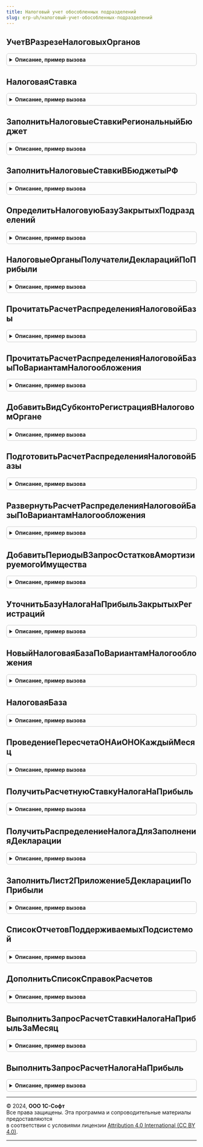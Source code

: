 ```yaml
---
title: Налоговый учет обособленных подразделений
slug: erp-uh/налоговый-учет-обособленных-подразделений
---
```



## УчетВРазрезеНалоговыхОрганов
<details style="margin: 1em 0; padding: 0.5em; border: 1px solid #ccc; border-radius: 6px;">

<summary style="font-weight: bold; cursor: pointer;">Описание, пример вызова</summary>

```bsl

////////////////////////////////////////////////////////////////////////////////
// ОБЩИЕ СВЕДЕНИЯ О НАЛОГОВОМ УЧЕТЕ ОБОСОБЛЕННЫХ ПОДРАЗДЕЛЕНИЙ

Функция УчетВРазрезеНалоговыхОрганов() Экспорт
```

Пример вызова
```bsl
Результат = НалоговыйУчетОбособленныхПодразделений.УчетВРазрезеНалоговыхОрганов() 
```
</details>

## НалоговаяСтавка
<details style="margin: 1em 0; padding: 0.5em; border: 1px solid #ccc; border-radius: 6px;">

<summary style="font-weight: bold; cursor: pointer;">Описание, пример вызова</summary>

```bsl

// Определяет ставку налога в региональный бюджет, действующую по месту регистрации в налоговом органе.
Функция НалоговаяСтавка(Организация, НалоговыйОрган, Дата) Экспорт
```

Пример вызова
```bsl
Результат = НалоговыйУчетОбособленныхПодразделений.НалоговаяСтавка(Организация, НалоговыйОрган, Дата) 
```
</details>

## ЗаполнитьНалоговыеСтавкиРегиональныйБюджет
<details style="margin: 1em 0; padding: 0.5em; border: 1px solid #ccc; border-radius: 6px;">

<summary style="font-weight: bold; cursor: pointer;">Описание, пример вызова</summary>

```bsl

// Устарела. Следует использовать ЗаполнитьНалоговыеСтавкиВБюджетыРФ
//
// Определяет ставки налога на прибыль, подлежащего уплате в региональные бюджеты
// по местам нахождения организации и ее обособленных подразделений.
//
// Параметры:
//  Ставки - Соответствие - заполняемая коллекция
//        * Ключ - СправочникСсылка.РегистрацииВНалоговомОргане - все значения из параметра РегистрацииВНалоговомОргане
//        * Значение - ставка в виде доли от единицы (например, 0.135 для 13,5%)
//  Период	    - Дата - характеризует налоговый период
//  Организация - СправочникСсылка.Организации	- налогоплательщик
//  РегистрацииВНалоговомОргане - Массив - перечень регистраций в налоговом органе, в отношении которых нужно получить ставки.
//
Процедура ЗаполнитьНалоговыеСтавкиРегиональныйБюджет(Ставки, Период, Организация, РегистрацииВНалоговомОргане) Экспорт
```

Пример вызова
```bsl
НалоговыйУчетОбособленныхПодразделений.ЗаполнитьНалоговыеСтавкиРегиональныйБюджет(Ставки, Период, Организация, РегистрацииВНалоговомОргане) 
```
</details>

## ЗаполнитьНалоговыеСтавкиВБюджетыРФ
<details style="margin: 1em 0; padding: 0.5em; border: 1px solid #ccc; border-radius: 6px;">

<summary style="font-weight: bold; cursor: pointer;">Описание, пример вызова</summary>

```bsl

// Заполняет ставки в переданную параметром таблицу
//
// Параметры:
// ТаблицаДанных - ТаблицаЗначений:
//  	* ВариантНалогообложенияПрибыли - СправочникСсылка.ВариантыНалогообложенияПрибыли - если нет индекса по колонке, будет создан
//  	* РегистрацияВНалоговомОргане - СправочникСсылка.РегистрацииВНалоговомОргане - если нет индекса по колонке, будет создан
//  	* СтавкаФедеральныйБюджет     - Число - доля
//  	* СтавкаРегиональныйБюджет    - Число - доля
//  Период	    - Дата - характеризует налоговый период
//  Организация - СправочникСсылка.Организации	- налогоплательщик
//  СтавкаНалогаФБ - Неопределено, Число - Основная ставка по организации. Если ставка уже посчитана, можно передать.
//  СтавкаНалогаРБ - Неопределено, Число - Основная ставка по организации. Если ставка уже посчитана, можно передать.
//
Процедура ЗаполнитьНалоговыеСтавкиВБюджетыРФ(ТаблицаДанных, Экспорт
```

Пример вызова
```bsl
НалоговыйУчетОбособленныхПодразделений.ЗаполнитьНалоговыеСтавкиВБюджетыРФ(ТаблицаДанных, );
```
</details>

## ОпределитьНалоговуюБазуЗакрытыхПодразделений
<details style="margin: 1em 0; padding: 0.5em; border: 1px solid #ccc; border-radius: 6px;">

<summary style="font-weight: bold; cursor: pointer;">Описание, пример вызова</summary>

```bsl


// Для заполнения декларации по налогу на прибыль получает общую налоговую базу,
// рассчитанную для закрытых в течение текущего отчетного периода подразделений
//
// Параметры:
//  НалоговаяБазаЗакрытыхПодразделений
//             - Число        - возвращаемое значение, налоговая база закрытых подразделений
//             - Неопределено - возвращаемое значение, в отчетном периоде не закрывались подразделения
//  КонтекстРасчета	- см. НалогНаПрибыльДекларация.НовыйКонтекстРасчета() - описывает период и организацию, по которой готовится расчет
//
Процедура ОпределитьНалоговуюБазуЗакрытыхПодразделений(НалоговаяБазаЗакрытыхПодразделений, КонтекстРасчета) Экспорт
```

Пример вызова
```bsl
НалоговыйУчетОбособленныхПодразделений.ОпределитьНалоговуюБазуЗакрытыхПодразделений(НалоговаяБазаЗакрытыхПодразделений, КонтекстРасчета) 
```
</details>

## НалоговыеОрганыПолучателиДекларацийПоПрибыли
<details style="margin: 1em 0; padding: 0.5em; border: 1px solid #ccc; border-radius: 6px;">

<summary style="font-weight: bold; cursor: pointer;">Описание, пример вызова</summary>

```bsl

// Заполняет массив регистраций в налоговых органах, в которые организация представляет декларацию по налогу на прибыль.
// Данный массив является фильтром для списка выбора налогового органа из формы декларации.
// Если массив пустой, то список выбора налогового органа не фильтруется.
//
// Параметры:
//		Организация - СправочникСсылка.Организации - плательщик налога на прибыль
//		Период - Дата - дата, характеризующая отчетный период по налогу на прибыль
//		НалоговыеОрганы - Массив Из СправочникСсылка.РегистрацииВНалоговомОргане - налоговые органы,
//                         в которые организация представляет декларации.
//
Процедура НалоговыеОрганыПолучателиДекларацийПоПрибыли(Организация, Период, НалоговыеОрганы) Экспорт
```

Пример вызова
```bsl
НалоговыйУчетОбособленныхПодразделений.НалоговыеОрганыПолучателиДекларацийПоПрибыли(Организация, Период, НалоговыеОрганы) 
```
</details>

## ПрочитатьРасчетРаспределенияНалоговойБазы
<details style="margin: 1em 0; padding: 0.5em; border: 1px solid #ccc; border-radius: 6px;">

<summary style="font-weight: bold; cursor: pointer;">Описание, пример вызова</summary>

```bsl


////////////////////////////////////////////////////////////////////////////////
// РАСПРЕДЕЛЕНИЕ НАЛОГОВОЙ БАЗЫ МЕЖДУ НАЛОГОВЫМИ ОРГАНАМИ

// Читает из информационной базы данные о фактическом распределении налоговой базы,
// рассчитанные и зарегистрированные регламентной операцией РасчетНалогаНаПрибыль.
//
// Параметры:
//  Расчет		 - ТаблицаЗначений - см. НовыйРасчетРаспределенияНалоговойБазы()
//                 Возвращаемый параметр. Следует передать неинициализированную переменную;
//                 процедура поместит в нее результат НовыйРасчетРаспределенияНалоговойБазы().
//  Период		 - Дата - дата, характеризующая отчетный период - любая дата последнего месяца отчетного периода.
//  Организация	 - СправочникСсылка.Организации - налогоплательщик.
//  ИспользуетсяРаздельныйУчет - Неопределено - признак не известен, будет получен из базы данных
//                             - Булево - признак известен, обращение к базе данных не требуется
//
Процедура ПрочитатьРасчетРаспределенияНалоговойБазы(Расчет, Период, Организация, ИспользуетсяРаздельныйУчет = Неопределено) Экспорт
```

Пример вызова
```bsl
НалоговыйУчетОбособленныхПодразделений.ПрочитатьРасчетРаспределенияНалоговойБазы(Расчет, Период, Организация, ИспользуетсяРаздельныйУчет);
```
</details>

## ПрочитатьРасчетРаспределенияНалоговойБазыПоВариантамНалогообложения
<details style="margin: 1em 0; padding: 0.5em; border: 1px solid #ccc; border-radius: 6px;">

<summary style="font-weight: bold; cursor: pointer;">Описание, пример вызова</summary>

```bsl

// Читает из информационной базы данные о фактическом распределении налоговой базы,
// рассчитанные и зарегистрированные регламентной операцией РасчетНалогаНаПрибыль.
//
// Параметры:
//  Расчет		 - ТаблицаЗначений - см. НовыйРасчетРаспределенияНалоговойБазыПоВариантамНалогообложения
//                 Возвращаемый параметр. Следует передать неинициализированную переменную;
//                 процедура поместит в нее результат НовыйРасчетРаспределенияНалоговойБазы().
//  Период		 - Дата - дата, характеризующая отчетный период - любая дата последнего месяца отчетного периода.
//  Организация	 - СправочникСсылка.Организации - налогоплательщик.
//  ВариантНалогообложенияПрибыли - СправочникСсылка.ВариантыНалогообложенияПрибыли, Неопределено -
//
Процедура ПрочитатьРасчетРаспределенияНалоговойБазыПоВариантамНалогообложения( Экспорт
```

Пример вызова
```bsl
НалоговыйУчетОбособленныхПодразделений.ПрочитатьРасчетРаспределенияНалоговойБазыПоВариантамНалогообложения();
```
</details>

## ДобавитьВидСубконтоРегистрацияВНалоговомОргане
<details style="margin: 1em 0; padding: 0.5em; border: 1px solid #ccc; border-radius: 6px;">

<summary style="font-weight: bold; cursor: pointer;">Описание, пример вызова</summary>

```bsl

// Описание
//
// Параметры:
// 	ВидыСубконто - Массив Из ПланВидовХарактеристикСсылка.ВидыСубконтоХозрасчетные
Процедура ДобавитьВидСубконтоРегистрацияВНалоговомОргане(ВидыСубконто) Экспорт
```

Пример вызова
```bsl
НалоговыйУчетОбособленныхПодразделений.ДобавитьВидСубконтоРегистрацияВНалоговомОргане(ВидыСубконто) 
```
</details>

## ПодготовитьРасчетРаспределенияНалоговойБазы
<details style="margin: 1em 0; padding: 0.5em; border: 1px solid #ccc; border-radius: 6px;">

<summary style="font-weight: bold; cursor: pointer;">Описание, пример вызова</summary>

```bsl

// Готовит данные о распределении налоговой базы между обособленными подразделениями в соответствии со ст. 288 НК
//
// Параметры:
//  РасчетРаспределенияНалоговойБазы	 - см. НовыйРасчетРаспределенияНалоговойБазы
//  КонтекстРасчета						 - см. РасчетНалогаНаПрибыль.НовыйКонтекстРасчета
//  ПараметрТаблицаНалоговаяБаза		 - см. РасчетНалогаНаПрибыль.СуммыНалоговойБазыВРазрезеВариантовНалогообложения
//  МенеджерВременныхТаблиц				 - МенеджерВременныхТаблиц - может применяться для повторного использования (передачи из процедуры в вызывающий код)
//                                         создаваемой в процедуре временной таблицы СоответствиеПрежнихИТекущихНалоговыхОрганов.
//
Процедура ПодготовитьРасчетРаспределенияНалоговойБазы(РасчетРаспределенияНалоговойБазы, КонтекстРасчета, ПараметрТаблицаНалоговаяБаза, МенеджерВременныхТаблиц) Экспорт
```

Пример вызова
```bsl
НалоговыйУчетОбособленныхПодразделений.ПодготовитьРасчетРаспределенияНалоговойБазы(РасчетРаспределенияНалоговойБазы, КонтекстРасчета, ПараметрТаблицаНалоговаяБаза, МенеджерВременныхТаблиц) 
```
</details>

## РазвернутьРасчетРаспределенияНалоговойБазыПоВариантамНалогообложения
<details style="margin: 1em 0; padding: 0.5em; border: 1px solid #ccc; border-radius: 6px;">

<summary style="font-weight: bold; cursor: pointer;">Описание, пример вызова</summary>

```bsl

// Возвращает развернутый расчет налоговой базы по вариантам н/о.
// Если нет исходных данных по вариантам н/о, будет возвращена пустая таблица.
//
// Параметры:
// 	ИсходныйРасчет - см. НовыйРасчетРаспределенияНалоговойБазы
// Возвращаемое значение:
// 	см. НовыйРасчетРаспределенияНалоговойБазыПоВариантамНалогообложения
//
Функция РазвернутьРасчетРаспределенияНалоговойБазыПоВариантамНалогообложения(ИсходныйРасчет) Экспорт
```

Пример вызова
```bsl
Результат = НалоговыйУчетОбособленныхПодразделений.РазвернутьРасчетРаспределенияНалоговойБазыПоВариантамНалогообложения(ИсходныйРасчет) 
```
</details>

## ДобавитьПериодыВЗапросОстатковАмортизируемогоИмущества
<details style="margin: 1em 0; padding: 0.5em; border: 1px solid #ccc; border-radius: 6px;">

<summary style="font-weight: bold; cursor: pointer;">Описание, пример вызова</summary>

```bsl

Процедура ДобавитьПериодыВЗапросОстатковАмортизируемогоИмущества(Запрос, ДобавляемыеПериоды) Экспорт
```

Пример вызова
```bsl
НалоговыйУчетОбособленныхПодразделений.ДобавитьПериодыВЗапросОстатковАмортизируемогоИмущества(Запрос, ДобавляемыеПериоды));
```
</details>

## УточнитьБазуНалогаНаПрибыльЗакрытыхРегистраций
<details style="margin: 1em 0; padding: 0.5em; border: 1px solid #ccc; border-radius: 6px;">

<summary style="font-weight: bold; cursor: pointer;">Описание, пример вызова</summary>

```bsl

// Рассчитывает базу налога по закрытым регистрациям (КПП)
//  - добавляет записи в ТаблицаРаспределенияБазыНалогаНаПрибыль.
//  - вычитает из таблицы налоговой базы суммы закрытых подразделений.
//
// Параметры:
//  ТаблицаРаспределенияБазыНалогаНаПрибыль - ТаблицаЗначений -
//  			таблица, содержащая результат распределения налога, т.е. доли и налоговые базы по регистрациям (КПП).
//
//  // прибыль текущего отчетного (налогового) периода по всей организации в разрезе вариантов н/о.
//  ТаблицаНалоговаяБаза	- см. НовыйНалоговаяБазаПоВариантамНалогообложения
//
//  КонтекстРасчета			- см. РасчетНалогаНаПрибыль.НовыйКонтекстРасчета
//
//  ТочностьРасчета			- Число - длина дробной части при округлении сумм налоговых баз по регистрациям (КПП)
//
Процедура УточнитьБазуНалогаНаПрибыльЗакрытыхРегистраций(ТаблицаРаспределенияБазыНалогаНаПрибыль, ТаблицаНалоговаяБаза, КонтекстРасчета, ТочностьРасчета) Экспорт
```

Пример вызова
```bsl
НалоговыйУчетОбособленныхПодразделений.УточнитьБазуНалогаНаПрибыльЗакрытыхРегистраций(ТаблицаРаспределенияБазыНалогаНаПрибыль, ТаблицаНалоговаяБаза, КонтекстРасчета, ТочностьРасчета));
```
</details>

## НовыйНалоговаяБазаПоВариантамНалогообложения
<details style="margin: 1em 0; padding: 0.5em; border: 1px solid #ccc; border-radius: 6px;">

<summary style="font-weight: bold; cursor: pointer;">Описание, пример вызова</summary>

```bsl

// Возвращает таблицу налоговой базы в разрезе долей. Может заполняться из таблицы, полученных при расчете НнП
//
// Параметры:
// 	ИсхТаблицаНалоговаяБаза - см. РасчетНалогаНаПрибыль.СуммыНалоговойБазыВРазрезеВариантовНалогообложения
//
// Возвращаемое значение:
// 	ТаблицаЗначений - содержит:
//  	* ВариантНалогообложенияПрибыли - СправочникСсылка.ВариантыНалогообложенияПрибыли -
//  	* НалоговаяБаза                 - Число -
Функция НовыйНалоговаяБазаПоВариантамНалогообложения(ИсхТаблицаНалоговаяБаза = Неопределено) Экспорт
```

Пример вызова
```bsl
Результат = НалоговыйУчетОбособленныхПодразделений.НовыйНалоговаяБазаПоВариантамНалогообложения(ИсхТаблицаНалоговаяБаза);
```
</details>

## НалоговаяБаза
<details style="margin: 1em 0; padding: 0.5em; border: 1px solid #ccc; border-radius: 6px;">

<summary style="font-weight: bold; cursor: pointer;">Описание, пример вызова</summary>

```bsl

// Возвращает налоговую базу в разрезе вариантов н/о. Результат кэшируется по значению периода
//
// Параметры:
// 	Организация                - СправочникСсылка.Организации -
// 	Период                     - Дата -
// 	КэшНалоговойБазыПоПериодам - Соответствие -
// 	ИспользуетсяРаздельныйУчет - Булево, Неопределено -
//
// Возвращаемое значение:
// 	см. НовыйНалоговаяБазаПоВариантамНалогообложения
Функция НалоговаяБаза(Организация, Период, КэшНалоговойБазыПоПериодам, ИспользуетсяРаздельныйУчет = Неопределено) Экспорт
```

Пример вызова
```bsl
Результат = НалоговыйУчетОбособленныхПодразделений.НалоговаяБаза(Организация, Период, КэшНалоговойБазыПоПериодам, ИспользуетсяРаздельныйУчет);
```
</details>

## ПроведениеПересчетаОНАиОНОКаждыйМесяц
<details style="margin: 1em 0; padding: 0.5em; border: 1px solid #ccc; border-radius: 6px;">

<summary style="font-weight: bold; cursor: pointer;">Описание, пример вызова</summary>

```bsl

////////////////////////////////////////////////////////////////////////////////
// ПЕРЕСЧЕТ ОНА И ОНО ПО РАСЧЕТНОЙ СТАВКЕ НАЛОГА НА ПРИБЫЛЬ

Процедура ПроведениеПересчетаОНАиОНОКаждыйМесяц(СтруктураШапкиДокумента, Движения, Отказ) Экспорт
```

Пример вызова
```bsl
НалоговыйУчетОбособленныхПодразделений.ПроведениеПересчетаОНАиОНОКаждыйМесяц(СтруктураШапкиДокумента, Движения, Отказ) 
```
</details>

## ПолучитьРасчетнуюСтавкуНалогаНаПрибыль
<details style="margin: 1em 0; padding: 0.5em; border: 1px solid #ccc; border-radius: 6px;">

<summary style="font-weight: bold; cursor: pointer;">Описание, пример вызова</summary>

```bsl

Функция ПолучитьРасчетнуюСтавкуНалогаНаПрибыль(Организация, Дата) Экспорт
```

Пример вызова
```bsl
Результат = НалоговыйУчетОбособленныхПодразделений.ПолучитьРасчетнуюСтавкуНалогаНаПрибыль(Организация, Дата) 
```
</details>

## ПолучитьРаспределениеНалогаДляЗаполненияДекларации
<details style="margin: 1em 0; padding: 0.5em; border: 1px solid #ccc; border-radius: 6px;">

<summary style="font-weight: bold; cursor: pointer;">Описание, пример вызова</summary>

```bsl


////////////////////////////////////////////////////////////////////////////////
// ЗАПОЛНЕНИЕ ЛИСТА ДЕКЛАРАЦИИ С РАСЧЕТОМ БАЗЫ В РАЗРЕЗЕ НАЛОГОВЫХ ОРГАНОВ


// Для заполнения декларации по налогу на прибыль получает данные информационной базы
// о распределении налога между обособленными подразделениями.
//
// Параметры:
//  Расчет							 - см. НовыйРасчетРаспределенияНалоговойБазы
//  КонтекстРасчета					 - см. НалогНаПрибыльДекларация.НовыйКонтекстРасчета
//  ВариантыНО						- Массив из СправочникСсылка.ВариантыНалогообложенияПрибыли -
//
Процедура ПолучитьРаспределениеНалогаДляЗаполненияДекларации(Расчет, КонтекстРасчета, ВариантыНО) Экспорт
```

Пример вызова
```bsl
НалоговыйУчетОбособленныхПодразделений.ПолучитьРаспределениеНалогаДляЗаполненияДекларации(Расчет, КонтекстРасчета, ВариантыНО) 
```
</details>

## ЗаполнитьЛист2Приложение5ДекларацииПоПрибыли
<details style="margin: 1em 0; padding: 0.5em; border: 1px solid #ccc; border-radius: 6px;">

<summary style="font-weight: bold; cursor: pointer;">Описание, пример вызова</summary>

```bsl

Процедура ЗаполнитьЛист2Приложение5ДекларацииПоПрибыли(Контейнер, ПараметрыОтчета, СписокОрганизаций, Лист02_Прил5) Экспорт
```

Пример вызова
```bsl
НалоговыйУчетОбособленныхПодразделений.ЗаполнитьЛист2Приложение5ДекларацииПоПрибыли(Контейнер, ПараметрыОтчета, СписокОрганизаций, Лист02_Прил5) 
```
</details>

## СписокОтчетовПоддерживаемыхПодсистемой
<details style="margin: 1em 0; padding: 0.5em; border: 1px solid #ccc; border-radius: 6px;">

<summary style="font-weight: bold; cursor: pointer;">Описание, пример вызова</summary>

```bsl


//////////////////////////////////////////////////////////////////////////////////////////////////////////////////////////////////////
// ПРОЦЕДУРЫ РАБОТЫ С ВАРИАНТАМИ ОТЧЕТОВ

Процедура СписокОтчетовПоддерживаемыхПодсистемой(СписокОтчетов) Экспорт
```

Пример вызова
```bsl
НалоговыйУчетОбособленныхПодразделений.СписокОтчетовПоддерживаемыхПодсистемой(СписокОтчетов) 
```
</details>

## ДополнитьСписокСправокРасчетов
<details style="margin: 1em 0; padding: 0.5em; border: 1px solid #ccc; border-radius: 6px;">

<summary style="font-weight: bold; cursor: pointer;">Описание, пример вызова</summary>

```bsl


////////////////////////////////////////////////////////////////////////////////
// СПРАВКИ-РАСЧЕТЫ

Процедура ДополнитьСписокСправокРасчетов(Список) Экспорт
```

Пример вызова
```bsl
НалоговыйУчетОбособленныхПодразделений.ДополнитьСписокСправокРасчетов(Список) 
```
</details>

## ВыполнитьЗапросРасчетСтавкиНалогаНаПрибыльЗаМесяц
<details style="margin: 1em 0; padding: 0.5em; border: 1px solid #ccc; border-radius: 6px;">

<summary style="font-weight: bold; cursor: pointer;">Описание, пример вызова</summary>

```bsl

Функция ВыполнитьЗапросРасчетСтавкиНалогаНаПрибыльЗаМесяц(Организация, КонецПериода) Экспорт
```

Пример вызова
```bsl
Результат = НалоговыйУчетОбособленныхПодразделений.ВыполнитьЗапросРасчетСтавкиНалогаНаПрибыльЗаМесяц(Организация, КонецПериода) 
```
</details>

## ВыполнитьЗапросРасчетНалогаНаПрибыль
<details style="margin: 1em 0; padding: 0.5em; border: 1px solid #ccc; border-radius: 6px;">

<summary style="font-weight: bold; cursor: pointer;">Описание, пример вызова</summary>

```bsl

// Возвращает результат запроса расчета НнП
//
// Параметры:
// 	Организация - СправочникСсылка.Организации -
// 	КонецПериода - Дата -
// 	ВариантНО - СправочникСсылка.ВариантыНалогообложенияПрибыли -
//
// Возвращаемое значение:
// 	РезультатЗапроса -
//
Функция ВыполнитьЗапросРасчетНалогаНаПрибыль(Организация, КонецПериода, ВариантНО = Неопределено) Экспорт
```

Пример вызова
```bsl
Результат = НалоговыйУчетОбособленныхПодразделений.ВыполнитьЗапросРасчетНалогаНаПрибыль(Организация, КонецПериода, ВариантНО);
```
</details>

---

© 2024, **ООО 1С-Софт**  
Все права защищены. Эта программа и сопроводительные материалы предоставляются  
в соответствии с условиями лицензии [Attribution 4.0 International (CC BY 4.0)](https://creativecommons.org/licenses/by/4.0/legalcode).

---
